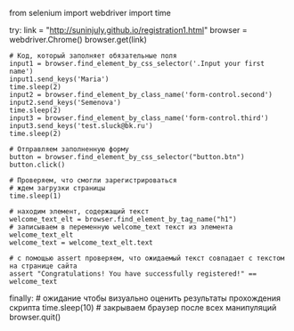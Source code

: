 from selenium import webdriver
import time

try:
    link = "http://suninjuly.github.io/registration1.html"
    browser = webdriver.Chrome()
    browser.get(link)

    # Код, который заполняет обязательные поля
    input1 = browser.find_element_by_css_selector('.Input your first name')
    input1.send_keys('Maria')
    time.sleep(2)
    input2 = browser.find_element_by_class_name('form-control.second')
    input2.send_keys('Semenova')
    time.sleep(2)
    input3 = browser.find_element_by_class_name('form-control.third')
    input3.send_keys('test.sluck@bk.ru')
    time.sleep(2)

    # Отправляем заполненную форму
    button = browser.find_element_by_css_selector("button.btn")
    button.click()

    # Проверяем, что смогли зарегистрироваться
    # ждем загрузки страницы
    time.sleep(1)

    # находим элемент, содержащий текст
    welcome_text_elt = browser.find_element_by_tag_name("h1")
    # записываем в переменную welcome_text текст из элемента welcome_text_elt
    welcome_text = welcome_text_elt.text

    # с помощью assert проверяем, что ожидаемый текст совпадает с текстом на странице сайта
    assert "Congratulations! You have successfully registered!" == welcome_text

finally:
    # ожидание чтобы визуально оценить результаты прохождения скрипта
    time.sleep(10)
    # закрываем браузер после всех манипуляций
    browser.quit()